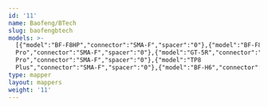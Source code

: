 ```yaml
---
id: '11'
name: Baofeng/BTech
slug: baofengbtech
models: >-
  [{"model":"BF-F8HP","connector":"SMA-F","spacer":"0"},{"model":"BF-F8","connector":"SMA-F","spacer":"0"},{"model":"UV-5R","connector":"SMA-F","spacer":"0"},{"model":"UV-5X3","connector":"SMA-F","spacer":"0"},{"model":"GMRS-V1","connector":"SMA-F","spacer":"0"},{"model":"UV-82","connector":"SMA-F","spacer":"0"},{"model":"UV-82HP","connector":"SMA-F","spacer":"0"},{"model":"UV-82C","connector":"SMA-F","spacer":"0"},{"model":"BF-888S","connector":"SMA-F","spacer":"0"},{"model":"UV-B5","connector":"SMA-F","spacer":"0"},{"model":"GT-3","connector":"SMA-F","spacer":"0"},{"model":"Generic/Typical","connector":"SMA-F","spacer":"0"},{"model":"UV-3R","connector":"SMA-M","spacer":"0"},{"model":"GMRS
  Pro","connector":"SMA-F","spacer":"0"},{"model":"GT-5R","connector":"SMA-F","spacer":"0"},{"model":"UV-S9X3","connector":"SMA-F","spacer":"0"},{"model":"UV-13
  Pro","connector":"SMA-F","spacer":"0"},{"model":"TP8
  Plus","connector":"SMA-F","spacer":"0"},{"model":"BF-H6","connector":"SMA-F","spacer":"0"},{"model":"BF-A58","connector":"SMA-F","spacer":"0"},{"model":"UV-5G","connector":"SMA-M","spacer":"?"},{"model":"UV-88","connector":"SMA-F","spacer":"0"}]
type: mapper
layout: mappers
weight: '11'
---
```


